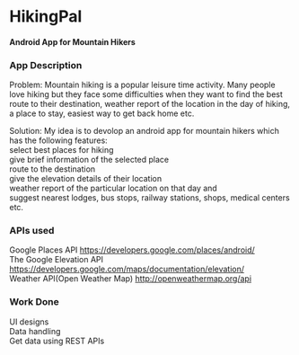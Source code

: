 # HikingPal 
#### Android App for Mountain Hikers

### App Description

Problem: 
Mountain hiking is a popular leisure time activity. Many people love hiking but they face some difficulties when they want to find the best route to their destination, weather report of the location in the day of hiking, a place to stay, easiest way to get back home etc.

Solution: 
My idea is to devolop an android app for mountain hikers which has the following features: <br/>
          select best places for hiking <br/>
          give brief information of the selected place <br/>
          route to the destination <br/>
          give the elevation details of their location <br/>
          weather report of the particular location on that day and <br/>
          suggest nearest lodges, bus stops, railway stations, shops, medical centers etc.
        
### APIs used

Google Places API https://developers.google.com/places/android/ <br/>
The Google Elevation API https://developers.google.com/maps/documentation/elevation/ <br/>
Weather API(Open Weather Map) http://openweathermap.org/api

### Work Done

UI designs <br/>
Data handling <br/>
Get data using REST APIs



